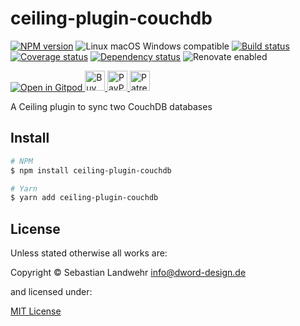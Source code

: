<!-- TITLE/ -->
# ceiling-plugin-couchdb
<!-- /TITLE -->

<!-- BADGES/ -->
[![NPM version](https://img.shields.io/npm/v/ceiling-plugin-couchdb.svg)](https://npmjs.org/package/ceiling-plugin-couchdb)
![Linux macOS Windows compatible](https://img.shields.io/badge/os-linux%20%7C%C2%A0macos%20%7C%C2%A0windows-blue)
[![Build status](https://github.com/dword-design/ceiling-plugin-couchdb/workflows/build/badge.svg)](https://github.com/dword-design/ceiling-plugin-couchdb/actions)
[![Coverage status](https://img.shields.io/coveralls/dword-design/ceiling-plugin-couchdb)](https://coveralls.io/github/dword-design/ceiling-plugin-couchdb)
[![Dependency status](https://img.shields.io/david/dword-design/ceiling-plugin-couchdb)](https://david-dm.org/dword-design/ceiling-plugin-couchdb)
![Renovate enabled](https://img.shields.io/badge/renovate-enabled-brightgreen)

<a href="https://gitpod.io/#https://github.com/dword-design/bar">
  <img src="https://gitpod.io/button/open-in-gitpod.svg" alt="Open in Gitpod">
</a><a href="https://www.buymeacoffee.com/dword">
  <img
    src="https://www.buymeacoffee.com/assets/img/guidelines/download-assets-sm-2.svg"
    alt="Buy Me a Coffee"
    height="32"
  >
</a><a href="https://paypal.me/SebastianLandwehr">
  <img
    src="https://dword-design.de/images/paypal.svg"
    alt="PayPal"
    height="32"
  >
</a><a href="https://www.patreon.com/dworddesign">
  <img
    src="https://dword-design.de/images/patreon.svg"
    alt="Patreon"
    height="32"
  >
</a>
<!-- /BADGES -->

<!-- DESCRIPTION/ -->
A Ceiling plugin to sync two CouchDB databases
<!-- /DESCRIPTION -->

<!-- INSTALL/ -->
## Install

```bash
# NPM
$ npm install ceiling-plugin-couchdb

# Yarn
$ yarn add ceiling-plugin-couchdb
```
<!-- /INSTALL -->

<!-- LICENSE/ -->
## License

Unless stated otherwise all works are:

Copyright &copy; Sebastian Landwehr <info@dword-design.de>

and licensed under:

[MIT License](https://opensource.org/licenses/MIT)
<!-- /LICENSE -->
